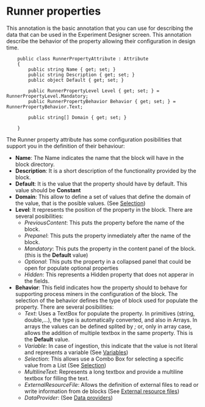 ﻿---
sidebar_position: 2
---

# Runner properties

This annotation is the basic annotation that you can use for describing the data that can be used in the Experiment Designer screen. This annotation describe the behavior of the property allowing their configuration in design time. 

```
    public class RunnerPropertyAttribute : Attribute
    {
        public string Name { get; set; }
        public string Description { get; set; }
        public object Default { get; set; }

        public RunnerPropertyLevel Level { get; set; } = RunnerPropertyLevel.Mandatory;
        public RunnerPropertyBehavior Behavior { get; set; } = RunnerPropertyBehavior.Text;

        public string[] Domain { get; set; }

    }

```

The Runner property attribute has some configuration posibilities that support you in the definition of their behaviour:

- **Name**: The Name indicates the name that the block will have in the block directory.
- **Description**: It is a short description of the functionality provided by the block.
- **Default**: It is the value that the property should have by default. This value should be **Constant**
- **Domain**: This allow to define a set of values that define the domain of the value, that is the posible values. (See [Selection](selections.md))
- **Level**: It represents the position of the property in the block. There are several posibilities:
    - *PreviousContent*: This puts the property before the name of the block.
    - *Prepanel*: This puts the property inmediately after the name of the block.
    - *Mandatory*: This puts the property in the content panel of the block.(this is the **Default** value)
    - *Optional*: This puts the property in a collapsed panel that could be open for populate optional properties
    - *Hidden*: This represents a Hidden property that does not apperar in the fields.
- **Behavior**: This field indicates how the property should to behave for supporting process miners in the configuration of the block. The selection of the behavior defines the type of block used for populate the property. There are several posibilities:
    - *Text*: Uses a TextBox for populate the property. In primitives (string, double,...), the type is automatically converted, and also in Arrays. In arrays the values can be defined splited by *;* or, only in array case, allows the addition of multiple textbox in the same property.  This is the **Default** value.
    - *Variable*: In case of ingestion, this indicate that the value is not literal and represents a variable (See [Variables](variables.md))
    - *Selection*: This allows use a Combo Box for selecting a specific value from a List (See [Selection](selections.md))
    - *MultilineText*: Represents a long textbox and provide a multiline textbox for filling the text.
    - *ExternalResourceFile*: Allows the definition of external files to read or write information from de blocks (See [External resource files](external-resource-files.md))
    - *DataProvider*: (See [Data providers](data-providers.md))
